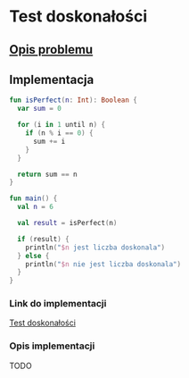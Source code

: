 # Test doskonałości

## [Opis problemu](../../../../algorithms/integers/perfect-test.md)


## Implementacja

```kotlin
fun isPerfect(n: Int): Boolean {
  var sum = 0

  for (i in 1 until n) {
    if (n % i == 0) {
      sum += i
    }
  }

  return sum == n
}

fun main() {
  val n = 6

  val result = isPerfect(n)

  if (result) {
    println("$n jest liczba doskonala")
  } else {
    println("$n nie jest liczba doskonala")
  }
}
```

### Link do implementacji

[Test doskonałości](https://ideone.com/FVvc2L)

### Opis implementacji

TODO
